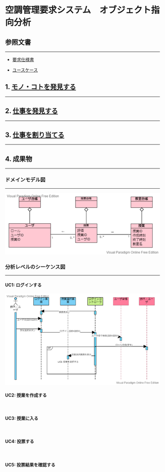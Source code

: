 # 空調管理要求システム　オブジェクト指向分析

## 参照文書
---
- [要求仕様書](https://github.com/Seagull-N/software2022/blob/development/%E7%A9%BA%E8%AA%BF%E8%AA%BF%E7%AF%80%E8%A6%81%E6%B1%82%E3%82%B7%E3%82%B9%E3%83%86%E3%83%A0/%E8%A6%81%E6%B1%82%E4%BB%95%E6%A7%98%E6%9B%B8.md)

- [ユースケース](https://github.com/Seagull-N/software2022/blob/development/%E7%A9%BA%E8%AA%BF%E8%AA%BF%E7%AF%80%E8%A6%81%E6%B1%82%E3%82%B7%E3%82%B9%E3%83%86%E3%83%A0/usecase/README.md)

## 1. [モノ・コトを発見する]()
---
## 2. [仕事を発見する]()
---
## 3. [仕事を割り当てる]()
---
## 4. 成果物
---
### ドメインモデル図
---
![](img/domain_model.png)
### 分析レベルのシーケンス図
---
#### UC1: ログインする
![](img/sequence01.png)
#### UC2: 授業を作成する
![]()
#### UC3: 授業に入る
![]()
#### UC4: 投票する
![]()
#### UC5: 投票結果を確認する
![]()
